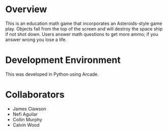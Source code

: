 # Overview

This is an education math game that incorporates an Asteroids-style game play. Objects fall from the top of the screen and will destroy the space ship if not shot down. Users answer math questions to get more ammo; if you answer wrong you lose a life. 

# Development Environment

This was developed in Python using Arcade.

# Collaborators

- James Clawson
- Nefi Aguilar
- Collin Murphy
- Calvin Wood


